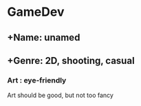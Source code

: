 <h1> GameDev </h1>

<h2> +Name: unamed </h2>
<h2> +Genre: 2D, shooting, casual</h2>
<h3> Art : eye-friendly </h3>
<p> Art should be good, but not too fancy </p>
